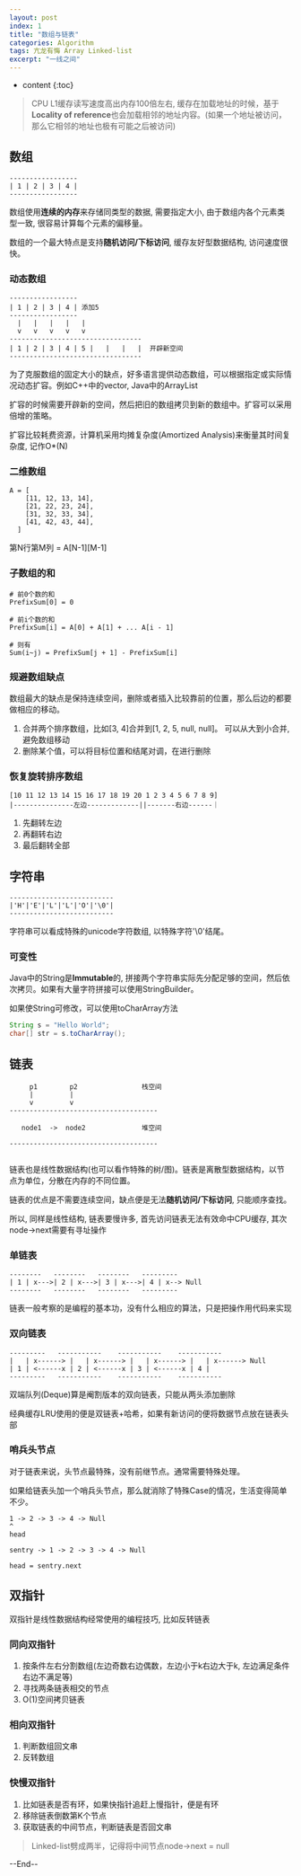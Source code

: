 ```yaml
---
layout: post
index: 1
title: "数组与链表"
categories: Algorithm
tags: 亢龙有悔 Array Linked-list
excerpt: "一线之间"
---
```


* content
{:toc}

> CPU L1缓存读写速度高出内存100倍左右, 缓存在加载地址的时候，基于**Locality of reference**也会加载相邻的地址内容。(如果一个地址被访问，那么它相邻的地址也极有可能之后被访问)

## 数组

```
-----------------  
| 1 | 2 | 3 | 4 |
-----------------
```

数组使用**连续的内存**来存储同类型的数据, 需要指定大小, 由于数组内各个元素类型一致, 很容易计算每个元素的偏移量。

数组的一个最大特点是支持**随机访问/下标访问**, 缓存友好型数据结构, 访问速度很快。

### 动态数组

```
-----------------
| 1 | 2 | 3 | 4 | 添加5  
----------------- 
  |   |   |   |   |                  
  v   v   v   v   v 
---------------------------------
| 1 | 2 | 3 | 4 | 5 |   |   |   |  开辟新空间
---------------------------------
```

为了克服数组的固定大小的缺点，好多语言提供动态数组，可以根据指定或实际情况动态扩容。例如C++中的vector, Java中的ArrayList

扩容的时候需要开辟新的空间，然后把旧的数组拷贝到新的数组中。扩容可以采用倍增的策略。

扩容比较耗费资源，计算机采用均摊复杂度(Amortized Analysis)来衡量其时间复杂度, 记作O*(N)

### 二维数组

```
A = [
    [11, 12, 13, 14],
    [21, 22, 23, 24],
    [31, 32, 33, 34],
    [41, 42, 43, 44],
  ]
```

第N行第M列 = A[N-1][M-1]

### 子数组的和

```
# 前0个数的和
PrefixSum[0] = 0

# 前i个数的和
PrefixSum[i] = A[0] + A[1] + ... A[i - 1]

# 则有
Sum(i~j) = PrefixSum[j + 1] - PrefixSum[i] 
```

### 规避数组缺点

数组最大的缺点是保持连续空间，删除或者插入比较靠前的位置，那么后边的都要做相应的移动。

1. 合并两个排序数组，比如[3, 4]合并到[1, 2, 5, null, null]。 可以从大到小合并, 避免数组移动
2. 删除某个值，可以将目标位置和结尾对调，在进行删除

### 恢复旋转排序数组

```
[10 11 12 13 14 15 16 17 18 19 20 1 2 3 4 5 6 7 8 9]
|---------------左边-------------||-------右边------｜
```

1. 先翻转左边 
2. 再翻转右边
3. 最后翻转全部

## 字符串

```
--------------------------     
|'H'|'E'|'L'|'L'|'O'|'\0'|
--------------------------
```

字符串可以看成特殊的unicode字符数组, 以特殊字符'\0'结尾。

### 可变性

Java中的String是**Immutable**的, 拼接两个字符串实际先分配足够的空间，然后依次拷贝。如果有大量字符拼接可以使用StringBuilder。

如果使String可修改，可以使用toCharArray方法

```java
String s = "Hello World";
char[] str = s.toCharArray();
```

## 链表

```
     p1        p2                ​栈空间
     |         |
     v         v
-------------------------------------
​
   node1  ->  ​node2              堆空间
​
-------------------------------------
​
```

链表也是线性数据结构(也可以看作特殊的树/图)。链表是离散型数据结构，以节点为单位，分散在内存的不同位置。

链表的优点是不需要连续空间，缺点便是无法**随机访问/下标访问**, 只能顺序查找。

所以, 同样是线性结构, 链表要慢许多, 首先访问链表无法有效命中CPU缓存, 其次node->next需要有寻址操作

### 单链表

```
--------   --------   --------   ---------
| 1 | x--->| 2 | x--->| 3 | x--->| 4 | x--> Null
--------   --------   --------   ---------
```

链表一般考察的是编程的基本功，没有什么相应的算法，只是把操作用代码来实现

### 双向链表

```
---------   -----------    -----------    -----------
|   | x------> |   | x------> |   | x------> |   | x------> Null
| 1 | <------x | 2 | <------x | 3 | <------x | 4 |
---------   -----------    -----------    -----------
```

双端队列(Deque)算是阉割版本的双向链表，只能从两头添加删除

经典缓存LRU使用的便是双链表+哈希，如果有新访问的便将数据节点放在链表头部

### 哨兵头节点

对于链表来说，头节点最特殊，没有前继节点。通常需要特殊处理。

如果给链表头加一个哨兵头节点，那么就消除了特殊Case的情况，生活变得简单不少。

```
1 -> 2 -> 3 -> 4 -> Null
^
head

sentry -> 1 -> 2 -> 3 -> 4 -> Null

head = sentry.next
```

## 双指针

双指针是线性数据结构经常使用的编程技巧, 比如反转链表

### 同向双指针

1. 按条件左右分割数组(左边奇数右边偶数，左边小于k右边大于k, 左边满足条件右边不满足等)
2. 寻找两条链表相交的节点
3. O(1)空间拷贝链表

### 相向双指针

1. 判断数组回文串
2. 反转数组

### 快慢双指针

1. 比如链表是否有环，如果快指针追赶上慢指针，便是有环
2. 移除链表倒数第K个节点
3. 获取链表的中间节点，判断链表是否回文串

> Linked-list劈成两半，记得将中间节点node->next = null

--End--


